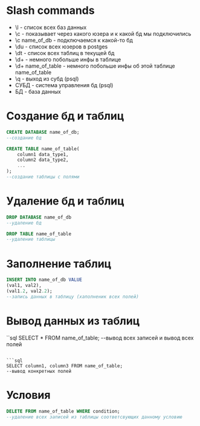 # Slash commands
* \l - список всех баз данных
* \c - показывает через какого юзера и к какой бд мы подключились
* \c name_of_db - подключаемся к какой-то бд
* \du - список всех юзеров в postges
* \dt - список всех таблиц в текущей бд
* \d+ - немного побольше инфы в таблице
* \d+ name_of_table - немного побольше инфы об этой таблице name_of_table
* \q - выход из субд (psql)
* СУБД - система управления бд (psql)
* БД - база данных



# Создание бд и таблиц
```sql
CREATE DATABASE name_of_db;
--создание бд
```


```sql
CREATE TABLE name_of_table(
    column1 data_type1,
    column2 data_type2,
    ...
);
--создание таблицы с полями
```

# Удаление бд и таблиц
```sql
DROP DATABASE name_of_db
--удаление бд
```

```sql
DROP TABLE name_of_table
--удаление таблицы
```


# Заполнение таблиц
```sql
INSERT INTO name_of_db VALUE
(val1, val2),
(val1.2, val2.2);
--запись данных в таблицу (хаполненик всех полей)
```

# Вывод данных из таблиц
``sql
SELECT * FROM name_of_table;
--вывод всех записей и вывод всех полей
```

```sql
SELECT column1, column3 FROM name_of_table;
--вывод конкретных полей
```


# Условия
```sql
DELETE FROM name_of_table WHERE condition;
--удаление всех записей из таблицы соответсвующих данному условию
```



